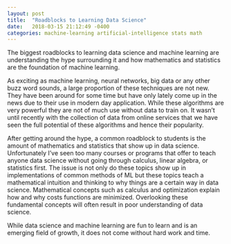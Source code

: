 ```yaml
---
layout: post
title:  "Roadblocks to Learning Data Science"
date:   2018-03-15 21:12:49 -0400
categories: machine-learning artificial-intelligence stats math
---
```

The biggest roadblocks to learning data science and machine learning are understanding the hype surrounding it and how mathematics and statistics are the foundation of machine learning.

As exciting as machine learning, neural networks, big data or any other buzz word sounds, a large proportion of these techniques are not new. They have been around for some time but have only lately come up in the news due to their use in modern day application. While these algorithms are very powerful they are not of much use without data to train on. It wasn’t until recently with the collection of data from online services that we have seen the full potential of these algorithms and hence their popularity.

After getting around the hype, a common roadblock to students is the amount of mathematics and statistics that show up in data science. Unfortunately I’ve seen too many courses or programs that offer to teach anyone data science without going through calculus, linear algebra, or statistics first. The issue is not only do these topics show up in implementations of common methods of ML but these topics teach a mathematical intuition and thinking to why things are a certain way in data science. Mathematical concepts such as calculus and optimization explain how and why costs functions are minimized. Overlooking these fundamental concepts will often result in poor understanding of data science.

While data science and machine learning are fun to learn and is an emerging field of growth, it does not come without hard work and time.
